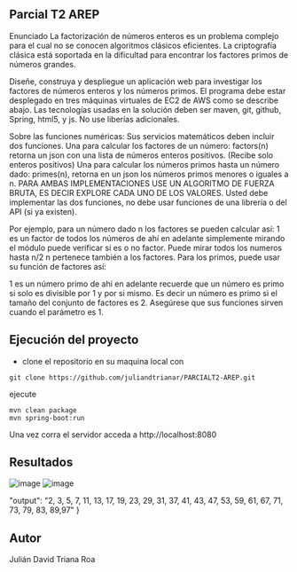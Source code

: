 ## Parcial T2 AREP

Enunciado
La factorización de números enteros es un problema complejo para el cual no se conocen algoritmos clásicos eficientes. La criptografía clásica está soportada en la dificultad para encontrar los factores primos de números grandes.

Diseñe, construya y despliegue un aplicación web para investigar los factores de números enteros y los números primos. El programa debe estar desplegado en tres máquinas virtuales de EC2 de AWS como se describe abajo. Las tecnologías usadas en la solución deben ser maven, git, github, Spring, html5, y js. No use liberías adicionales.


Sobre las funciones numéricas:
Sus servicios matemáticos deben incluir dos funciones. 
Una para calcular los factores de un número: factors(n) retorna un json con una lista de números enteros positivos. (Recibe solo enteros positivos)
Una para calcular los números primos hasta un número dado: primes(n), retorna en un json los números primos menores o iguales a n.
PARA AMBAS IMPLEMENTACIONES USE UN ALGORITMO  DE FUERZA BRUTA, ES DECIR EXPLORE CADA UNO DE LOS VALORES. Usted debe implementar las dos funciones, no debe usar funciones de una librería o del API (si ya existen).

Por ejemplo, para un  número dado n los factores se pueden calcular así:
1 es un factor de todos los números
de ahí en adelante simplemente mirando el módulo puede verificar si es o no factor.
Puede mirar todos los numeros hasta n/2
n pertenece también a los factores.
Para los primos, puede usar su función de factores así:

1 es un número primo
de ahí en adelante recuerde que un número es primo si solo es divisible por 1 y por si mismo.
Es decir un número es primo si el tamaño del conjunto de factores es 2.
Asegúrese que sus funciones sirven cuando el parámetro es 1.

## Ejecución del proyecto 

- clone el repositorio en su maquina local con 

```
git clone https://github.com/juliandtrianar/PARCIALT2-AREP.git
```
ejecute 

```
mvn clean package
mvn spring-boot:run
```
Una vez corra el servidor
acceda a
http://localhost:8080

## Resultados
![image](https://github.com/user-attachments/assets/f65a48ee-b1aa-47e0-a482-396ccb3b504b)
![image](https://github.com/user-attachments/assets/5224647a-0f62-4ff7-a825-620ac980e369)


 "output":  "2, 3, 5, 7, 11, 13, 17, 19, 23, 29, 31, 37, 41, 43, 47, 53, 59, 61, 67, 71, 73, 79, 83, 89,97"
}

## Autor

Julián David Triana Roa
